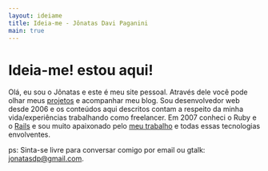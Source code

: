 ```yaml
---
layout: ideiame 
title: Ideia-me - Jônatas Davi Paganini
main: true
---
```


# Ideia-me! estou aqui! 

Olá, eu sou o Jônatas e este é meu site pessoal. Através dele você pode olhar meus [projetos](/portfolio.html) e acompanhar meu blog. Sou desenvolvedor web desde 2006 e os conteúdos aqui descritos contam a respeito da minha vida/experiências trabalhando como freelancer. Em 2007 conheci o Ruby e o [Rails][wwr] e sou muito apaixonado pelo [meu trabalho][curriculo] e todas essas tecnologias envolventes.

ps: Sinta-se livre para conversar comigo por email ou gtalk: <jonatasdp@gmail.com>.

[wwr]:http://www.workingwithrails.com/person/9816-j-natas-davi-paganini
[curriculo]: /2010/04/27/curriculo-jonatas-davi-paganini.html
